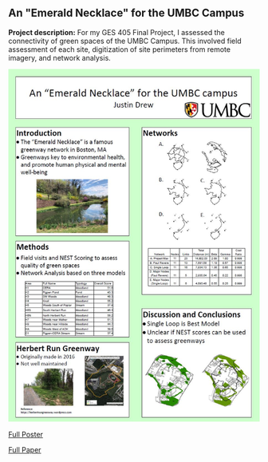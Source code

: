 ## An "Emerald Necklace" for the UMBC Campus

**Project description:** For my GES 405 Final Project, I assessed the connectivity of green spaces of the UMBC Campus. This involved field assessment of each site, digitization of site perimeters from remote imagery, and network analysis.

<img src="../images/Poster_Sshot.JPG?raw=true"/>

[Full Poster](../pdf/Drew_Poster.pdf)  

[Full Paper](../pdf/Drew_ProjectReport.pdf)

